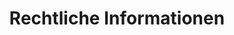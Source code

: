 ---
title: Rechtliche Informationen
menu:
  sidebar:
    name: Rechtliches
    identifier: rechtliches
    parent: verschiedenes
    weight: 1001
---